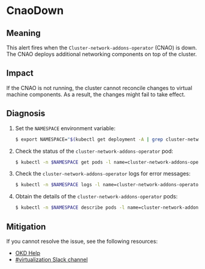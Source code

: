 # CnaoDown
<!-- Edited by Jiří Herrmann, 3 Nov 2022 -->

## Meaning

This alert fires when the `Cluster-network-addons-operator` (CNAO) is down.
The CNAO deploys additional networking components on top of the cluster.

## Impact

If the CNAO is not running, the cluster cannot reconcile changes to virtual machine components. As a result, the changes might fail to take effect.

## Diagnosis

1. Set the `NAMESPACE` environment variable:

   ```bash
   $ export NAMESPACE="$(kubectl get deployment -A | grep cluster-network-addons-operator | awk '{print $1}')"
   ```

2. Check the status of the `cluster-network-addons-operator` pod:

   ```bash
   $ kubectl -n $NAMESPACE get pods -l name=cluster-network-addons-operator
   ```
 
3. Check the `cluster-network-addons-operator` logs for error messages:

   ```bash
   $ kubectl -n $NAMESPACE logs -l name=cluster-network-addons-operator
   ```

4. Obtain the details of the `cluster-network-addons-operator` pods:

   ```bash
   $ kubectl -n $NAMESPACE describe pods -l name=cluster-network-addons-operator
   ```

## Mitigation

<!--DS: If you cannot resolve the issue, log in to the link:https://access.redhat.com[Customer Portal] and open a support case, attaching the artifacts gathered during the Diagnosis procedure.-->
<!--USstart-->
If you cannot resolve the issue, see the following resources:

- [OKD Help](https://www.okd.io/help/)
- [#virtualization Slack channel](https://kubernetes.slack.com/channels/virtualization)
<!--USend-->
